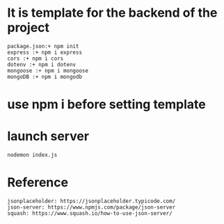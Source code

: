 # It is template for the backend of the project
    package.json:+ npm init
    express :+ npm i express
    cors :+ npm i cors
    dotenv :+ npm i dotenv
    mongoose :+ npm i mongoose
    mongoDB :+ npm i mongodb


# use npm i before setting template

# launch server
    nodemon index.js

# Reference
    jsonplaceholder: https://jsonplaceholder.typicode.com/
    json-server: https://www.npmjs.com/package/json-server
    squash: https://www.squash.io/how-to-use-json-server/